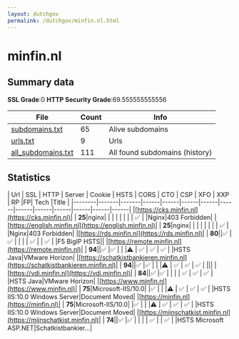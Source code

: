```yaml
---
layout: dutchgov
permalink: /dutchgov/minfin.nl.html
---
```



# minfin.nl
## Summary data


**SSL Grade**:0
**HTTP Security Grade**:69.555555555556


| File       | Count | Info |
|------------|-------|------|
|[subdomains.txt](/data/minfin.nl/subdomains.txt)|65|Alive subdomains|
|[urls.txt](/data/minfin.nl/urls.txt)|9|Urls|
|[all_subdomains.txt](/data/minfin.nl/all_subdomains.txt)|111|All found subdomains (history)|


## Statistics


| Url | SSL | HTTP | Server | Cookie | HSTS | CORS | CTO | CSP | XFO | XXP | RP |FP| Tech |Title |
|--------|-------|-------|------|------|------|------|------|------|------|------|------|------|------|
|[https://cks.minfin.nl](https://cks.minfin.nl)| | **25**|nginx| | | | | | | | :white_check_mark: | |Nginx|403 Forbidden|
|[https://english.minfin.nl](https://english.minfin.nl)| | **25**|nginx| | | | | | | | :white_check_mark: | |Nginx|403 Forbidden|
|[https://rds.minfin.nl](https://rds.minfin.nl)| | **80**||:white_check_mark: |:white_check_mark: | | | | :white_check_mark: | | :white_check_mark: | |F5 BigIP HSTS||
|[https://remote.minfin.nl](https://remote.minfin.nl)| | **94**||:white_check_mark: |:white_check_mark: | | |:warning: | :white_check_mark: | :white_check_mark: | :white_check_mark: | |HSTS Java|VMware Horizon|
|[https://schatkistbankieren.minfin.nl](https://schatkistbankieren.minfin.nl)| | **94**||:white_check_mark: |:white_check_mark: | | |:warning: | :white_check_mark: | :white_check_mark: | :white_check_mark: | |||
|[https://vdi.minfin.nl](https://vdi.minfin.nl)| | **84**||:white_check_mark: |:white_check_mark: | | | | :white_check_mark: | :white_check_mark: | :white_check_mark: | |HSTS Java|VMware Horizon|
|[https://www.minfin.nl](https://www.minfin.nl)| | **75**|Microsoft-IIS/10.0| |:white_check_mark: | | |:warning: | :white_check_mark: | :white_check_mark: | :white_check_mark: | |HSTS IIS:10.0 Windows Server|Document Moved|
|[https://minfin.nl](https://minfin.nl)| | **75**|Microsoft-IIS/10.0| |:white_check_mark: | | |:warning: | :white_check_mark: | :white_check_mark: | :white_check_mark: | |HSTS IIS:10.0 Windows Server|Document Moved|
|[https://mijnschatkist.minfin.nl](https://mijnschatkist.minfin.nl)| | **74**||:white_check_mark: |:white_check_mark: | | | | :white_check_mark: | | :white_check_mark: | |HSTS Microsoft ASP.NET|Schatkistbankier...|